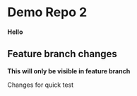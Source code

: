 # Demo Repo 2

**Hello**

## Feature branch changes

**This will only be visible in feature branch**

Changes for quick test